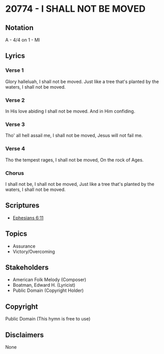 # 20774 - I SHALL NOT BE MOVED

## Notation

A - 4/4 on 1 - MI

## Lyrics

### Verse 1

Glory halleluah, I shall not be moved. Just like a tree that's planted by the waters, I shall not be moved. 

### Verse 2

In His love abiding I shall not be moved. And in Him confiding. 

### Verse 3

Tho' all hell assail me, I shall not be moved, Jesus will not fail me.

### Verse 4

Tho the tempest rages, I shall not be moved, On the rock of Ages.

### Chorus

I shall not be, I shall not be moved, Just like a tree that's planted by the waters, I shall not be moved. 


## Scriptures

- [Ephesians 6:11](https://www.biblegateway.com/passage/?search=Ephesians%206%3A11)

## Topics

- Assurance
- Victory/Overcoming

## Stakeholders

- American Folk Melody (Composer)
- Boatman, Edward H. (Lyricist)
- Public Domain (Copyright Holder)

## Copyright

Public Domain
(This hymn is free to use)

## Disclaimers

None

